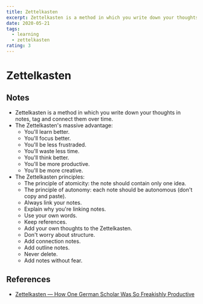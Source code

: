 ```yaml
---
title: Zettelkasten
excerpt: Zettelkasten is a method in which you write down your thoughts in notes, tag and connect them over time.
date: 2020-05-21
tags:
  - learning
  - zettelkasten
rating: 3
---
```


# Zettelkasten

## Notes

- Zettelkasten is a method in which you write down your thoughts in notes, tag and connect them over time.
- The Zettelkasten's massive advantage:
  - You'll learn better.
  - You'll focus better.
  - You'll be less frustraded.
  - You'll waste less time.
  - You'll think better.
  - You'll be more productive.
  - You'll be more creative.
- The Zettelkasten principles:
  - The principle of atomicity: the note should contain only one idea.
  - The principle of autonomy: each note should be autonomous (don't copy and paste).
  - Always link your notes.
  - Explain why you're linking notes.
  - Use your own words.
  - Keep references.
  - Add your own thoughts to the Zettelkasten.
  - Don't worry about structure.
  - Add connection notes.
  - Add outline notes.
  - Never delete.
  - Add notes without fear.

## References

- [Zettelkasten — How One German Scholar Was So Freakishly Productive](https://writingcooperative.com/zettelkasten-how-one-german-scholar-was-so-freakishly-productive-997e4e0ca125)
